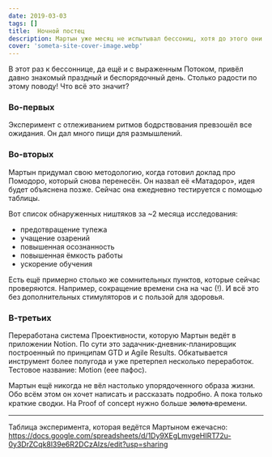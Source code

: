 ```yaml
---
date: 2019-03-03
tags: []
title:  Ночной постец
description: Мартын уже месяц не испытывал бессониц, хотя до этого они беспокоили его в течение пары месяцев и вызывали тревогу за здоровье и выстроенный ритм.
cover: 'someta-site-cover-image.webp'
---
```

В этот раз к бессоннице, да ещё и с выраженным Потоком, привёл давно знакомый праздный и беспорядочный день. Столько радости по этому поводу! Что всё это значит?

### Во-первых

Эксперимент с отлеживанием ритмов бодрствования превзошёл все ожидания. Он дал много пищи для размышлений.

### Во-вторых

Мартын придумал свою методологию, когда готовил доклад про Помодоро, который снова перенесён. Он назвал её «Матадоро», идея будет объяснена позже. Сейчас она ежедневно тестируется с помощью таблицы.

Вот список обнаруженных ништяков за ~2 месяца исследования:

- предотвращение тупежа
- учащение озарений
- повышенная осознанность
- повышенная ёмкость работы
- ускорение обучения

Есть ещё примерно столько же сомнительных пунктов, которые сейчас проверяются. Например, сокращение времени сна на час (!). И всё это без дополнительных стимуляторов и с пользой для здоровья.

### В-третьих

Переработана система Проективности, которую Мартын ведёт в приложении Notion. По сути это задачник-дневник-планировщик построенный по принципам GTD и Agile Results. Обкатывается инструмент более полугода и уже претерпел несколько переработок. Тестовое название: Motion (еее пафос).

Мартын ещё никогда не вёл настолько упорядоченного образа жизни. Обо всём этом он хочет написать и рассказать подробно. А пока только краткие сводки. На Proof of concept нужно больше з̶о̶л̶о̶т̶а̶ времени.

---

Таблица эксперимента, которая ведётся Мартыном ежечасно:
<https://docs.google.com/spreadsheets/d/1Dy9XEgLmvgeHIRT72u-0y3DrZCqk8l39e6R2DCzAIzs/edit?usp=sharing>
